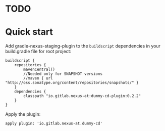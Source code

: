 # TODO

# Quick start

Add gradle-nexus-staging-plugin to the `buildscript` dependencies in your build.gradle file for root project:

    buildscript {
        repositories {
            mavenCentral()
            //Needed only for SNAPSHOT versions
            //maven { url "http://oss.sonatype.org/content/repositories/snapshots/" }
        }
        dependencies {
            classpath "io.gitlab.nexus-at:dummy-cd-plugin:0.2.2"
        }
    }

Apply the plugin:

    apply plugin: 'io.gitlab.nexus-at.dummy-cd'
